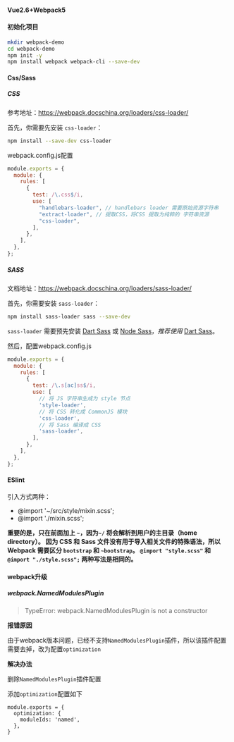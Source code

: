 

#### Vue2.6+Webpack5

#### 初始化项目

```sh
mkdir webpack-demo
cd webpack-demo
npm init -y
npm install webpack webpack-cli --save-dev
```

#### Css/Sass

##### CSS

参考地址：https://webpack.docschina.org/loaders/css-loader/

首先，你需要先安装 `css-loader`：

```sh
npm install --save-dev css-loader
```

webpack.config.js配置

```js
module.exports = {
  module: {
    rules: [
      {
        test: /\.css$/i,
        use: [
          "handlebars-loader", // handlebars loader 需要原始资源字符串
          "extract-loader", // 提取CSS，将CSS 提取为纯粹的 字符串资源
          "css-loader",
        ],
      },
    ],
  },
};

```

##### SASS

文档地址：https://webpack.docschina.org/loaders/sass-loader/

首先，你需要安装 `sass-loader`：

```sh
npm install sass-loader sass --save-dev
```

`sass-loader` 需要预先安装 [Dart Sass](https://github.com/sass/dart-sass) 或 [Node Sass](https://github.com/sass/node-sass)，*推荐使用* [Dart Sass](https://github.com/sass/dart-sass)。

然后，配置webpack.config.js

```js
module.exports = {
  module: {
    rules: [
      {
        test: /\.s[ac]ss$/i,
        use: [
          // 将 JS 字符串生成为 style 节点
          'style-loader',
          // 将 CSS 转化成 CommonJS 模块
          'css-loader',
          // 将 Sass 编译成 CSS
          'sass-loader',
        ],
      },
    ],
  },
};
```

#### ESlint







引入方式两种：

- @import '~/src/style/mixin.scss';
- @import './mixin.scss';

**重要的是，只在前面加上 `~`，因为`~/` 将会解析到用户的主目录（home directory）。 因为 CSS 和 Sass 文件没有用于导入相关文件的特殊语法，所以 Webpack 需要区分 `bootstrap` 和 `~bootstrap`。 `@import "style.scss"` 和 `@import "./style.scss";` 两种写法是相同的。**

#### webpack升级

##### webpack.NamedModulesPlugin

> TypeError: webpack.NamedModulesPlugin is not a constructor

**报错原因**

由于webpack版本问题，已经不支持`NamedModulesPlugin`插件，所以该插件配置需要去掉，改为配置`optimization`

**解决办法**

删除`NamedModulesPlugin`插件配置

添加`optimization`配置如下

```
module.exports = {
  optimization: {
    moduleIds: 'named',
  },
}
```









